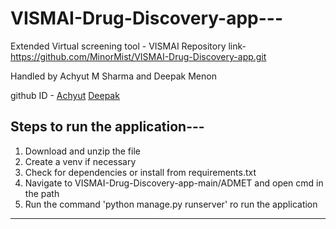# VISMAI-Drug-Discovery-app---

Extended Virtual screening tool - VISMAI
Repository link- https://github.com/MinorMist/VISMAI-Drug-Discovery-app.git

Handled by Achyut M Sharma and Deepak Menon

github ID - [Achyut](https://github.com/minormist) [Deepak](https://github.com/Deepkmenon) 

## Steps to run the application---

1. Download and unzip the file
2. Create a venv if necessary
3. Check for dependencies or install from requirements.txt
4. Navigate to VISMAI-Drug-Discovery-app-main/ADMET and open cmd in the path
5. Run the command 'python manage.py runserver' ro run the application
-----------------------------------------------


